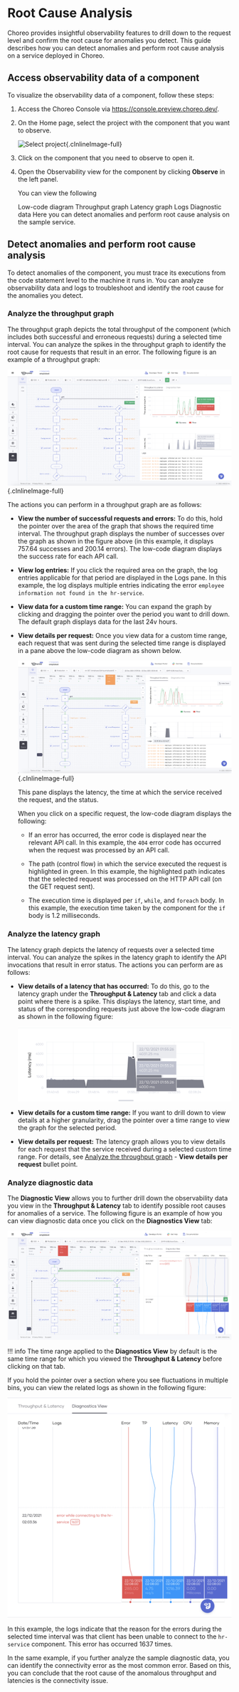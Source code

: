 # Root Cause Analysis

Choreo provides insightful observability features to drill down to the request level and confirm the root cause for anomalies you detect. This guide describes how you can detect anomalies and perform root cause analysis on a service deployed in Choreo.

## Access observability data of a component

To visualize the observability data of a component, follow these steps:

1. Access the Choreo Console via https://console.preview.choreo.dev/.

2. On the Home page, select the project with the component that you want to observe.

   ![Select project](../assets/img/tutorials/observability/select-project.png){.cInlineImage-full}

3. Click on the component that you need to observe to open it.

4. Open the Observability view for the component by clicking **Observe** in the left panel.

    You can view the following
    
    Low-code diagram
    Throughput graph
    Latency graph
    Logs
    Diagnostic data
    Here you can detect anomalies and perform root cause analysis on the sample service.

## Detect anomalies and perform root cause analysis

To detect anomalies of the component, you must trace its executions from the code statement level to the machine it runs in. You can analyze observability data and logs to troubleshoot and identify the root cause for the anomalies you detect.

### Analyze the throughput graph

The throughput graph depicts the total throughput of the component (which includes both successful and erroneous requests) during a selected time interval. You can analyze the spikes in the throughput graph to identify the root cause for requests that result in an error. The following figure is an example of a throughput graph:

![Observability view](../assets/img/observability/observability-view.png){.cInlineImage-full}

The actions you can perform in a throughput graph are as follows:

- **View the number of successful requests and errors:** To do this, hold the pointer over the area of the graph that shows the required time interval. The throughput graph displays the number of successes over the graph as shown in the figure above (in this example, it displays 757.64 successes and 200.14 errors). The low-code diagram displays the success rate for each API call.

- **View log entries:** If you click the required area on the graph, the log entries applicable for that period are displayed in the Logs pane. In this example, the log displays multiple entries indicating the error `employee information not found in the hr-service`.

- **View data for a custom time range:** You can expand the graph by clicking and dragging the pointer over the period you want to drill down. The default graph displays data for the last 24v hours.

- **View details per request:** Once you view data for a custom time range, each request that was sent during the selected time range is displayed in a pane above the low-code diagram as shown below.

   ![View details per request](../assets/img/observability/view-details-per-request.png){.cInlineImage-full}

    This pane displays the latency, the time at which the service received the request, and the status.

    When you click on a specific request, the low-code diagram displays the following:

    - If an error has occurred, the error code is displayed near the relevant API call. In this example, the `404` error code has occurred when the request was processed by an API call.
  
    - The path (control flow) in which the service executed the request is highlighted in green. In this example, the highlighted path indicates that the selected request was processed on the HTTP API call (on the GET request sent).
  
    - The execution time is displayed per `if`, `while`, and `foreach` body. In this example, the execution time taken by the component for the `if` body is 1.2 milliseconds.

### Analyze the latency graph

The latency graph depicts the latency of requests over a selected time interval. You can analyze the spikes in the latency graph to identify the API invocations that result in error status. The actions you can perform are as follows:

- **View details of a latency that has occurred:** To do this, go to the latency graph under the **Throughput & Latency** tab and click a data point where there is a spike. This displays the latency, start time, and status of the corresponding requests just above the low-code diagram as shown in the following figure:

    ![View latency statistics](../assets/img/observability/latency-statistics.png)

- **View details for a custom time range:** If you want to drill down to view details at a higher granularity, drag the pointer over a time range to view the graph for the selected period.

- **View details per request:** The latency graph allows you to view details for each request that the service received during a selected custom time range. For details, see [Analyze the throughput graph](#analyze-the-throughput-graph) - **View details per request** bullet point.

### Analyze diagnostic data

The **Diagnostic View** allows you to further drill down the observability data you view in the **Throughput & Latency** tab to identify possible root causes for anomalies of a service. The following figure is an example of how you can view diagnostic data once you click on the **Diagnostics View** tab:

![Diagnostics view](../assets/img/observability/diagnostic-view.png)

!!! info
    The time range applied to the **Diagnostics View** by default is the same time range for which you viewed the **Throughput & Latency** before clicking on that tab.

If you hold the pointer over a section where you see fluctuations in multiple bins, you can view the related logs as shown in the following figure:

![Logs in diagnostic view](../assets/img/observability/logs-in-diagnostic-view.png)

In this example, the logs indicate that the reason for the errors during the selected time interval was that client has been unable to connect to the `hr-service` component. This error has occurred 1637 times.

In the same example, if you further analyze the sample diagnostic data, you can identify the connectivity error as the most common error.
Based on this, you can conclude that the root cause of the anomalous throughput and latencies is the connectivity issue.
